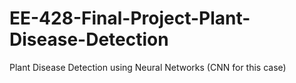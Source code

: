 # EE-428-Final-Project-Plant-Disease-Detection
Plant Disease Detection using Neural Networks (CNN for this case) 
